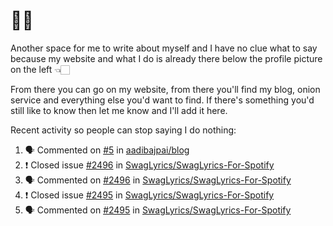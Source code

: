 # 👋🏻
<!--
**aadibajpai/aadibajpai** is a ✨ _special_ ✨ repository because its `README.md` (this file) appears on your GitHub profile.
-->
Another space for me to write about myself and I have no clue what to say because my website and what I do is already there below the profile picture on the left 👈🏻

From there you can go on my website, from there you'll find my blog, onion service and everything else you'd want to find.
If there's something you'd still like to know then let me know and I'll add it here.

Recent activity so people can stop saying I do nothing:
<!--START_SECTION:activity-->
1. 🗣 Commented on [#5](https://github.com//aadibajpai/blog/issues/5) in [aadibajpai/blog](https://github.com//aadibajpai/blog)
2. ❗️ Closed issue [#2496](https://github.com//SwagLyrics/SwagLyrics-For-Spotify/issues/2496) in [SwagLyrics/SwagLyrics-For-Spotify](https://github.com//SwagLyrics/SwagLyrics-For-Spotify)
3. 🗣 Commented on [#2496](https://github.com//SwagLyrics/SwagLyrics-For-Spotify/issues/2496) in [SwagLyrics/SwagLyrics-For-Spotify](https://github.com//SwagLyrics/SwagLyrics-For-Spotify)
4. ❗️ Closed issue [#2495](https://github.com//SwagLyrics/SwagLyrics-For-Spotify/issues/2495) in [SwagLyrics/SwagLyrics-For-Spotify](https://github.com//SwagLyrics/SwagLyrics-For-Spotify)
5. 🗣 Commented on [#2495](https://github.com//SwagLyrics/SwagLyrics-For-Spotify/issues/2495) in [SwagLyrics/SwagLyrics-For-Spotify](https://github.com//SwagLyrics/SwagLyrics-For-Spotify)
<!--END_SECTION:activity-->
